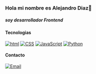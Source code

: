 ### Hola mi nombre es Alejandro Diaz👋
##### soy desarrollador Frontend


#### Tecnologias
[![html](https://img.shields.io/badge/html-E34F26?style=for-the-badge&logo=html5&logoColor=white&labelColor=101010)]()
[![CSS](https://img.shields.io/badge/CSS-1572B6?style=for-the-badge&logo=CSS3&logoColor=white&labelColor=101010)]()
[![JavaScript](https://img.shields.io/badge/JavaScript-F7DF1E?style=for-the-badge&logo=JavaScript&logoColor=white&labelColor=101010)]()
[![Python](https://img.shields.io/badge/Python-3776AB?style=for-the-badge&logo=Python&logoColor=white&labelColor=101010)]()
</br>
#### Contacto
[![Email](https://img.shields.io/badge/alejandrodsfd@gmail.com-email_personal-D14836?style=for-the-badge&logo=gmail&logoColor=white&labelColor=101010)](mailto:braismoure@mouredev.com)
